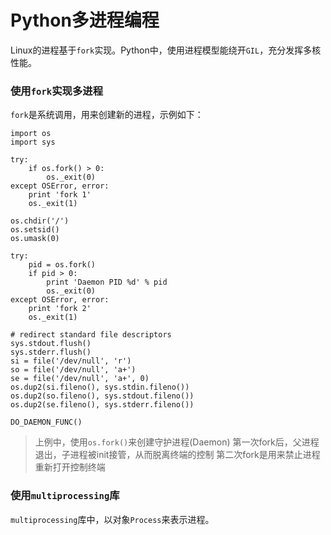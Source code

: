 # Python多进程编程

Linux的进程基于`fork`实现。Python中，使用进程模型能绕开`GIL`，充分发挥多核性能。

###  使用`fork`实现多进程

`fork`是系统调用，用来创建新的进程，示例如下：

```
import os
import sys

try:
	if os.fork() > 0:
		os._exit(0)
except OSError, error:
	print 'fork 1'
	os._exit(1)

os.chdir('/')
os.setsid()
os.umask(0)

try:
	pid = os.fork()
	if pid > 0:
		print 'Daemon PID %d' % pid
		os._exit(0)
except OSError, error:
	print 'fork 2'
	os._exit(1)

# redirect standard file descriptors
sys.stdout.flush()
sys.stderr.flush()
si = file('/dev/null', 'r')
so = file('/dev/null', 'a+')
se = file('/dev/null', 'a+', 0)
os.dup2(si.fileno(), sys.stdin.fileno())
os.dup2(so.fileno(), sys.stdout.fileno())
os.dup2(se.fileno(), sys.stderr.fileno())

DO_DAEMON_FUNC()

```

> 上例中，使用`os.fork()`来创建守护进程(Daemon)
> 第一次fork后，父进程退出，子进程被init接管，从而脱离终端的控制
> 第二次fork是用来禁止进程重新打开控制终端

### 使用`multiprocessing`库

`multiprocessing`库中，以对象`Process`来表示进程。



